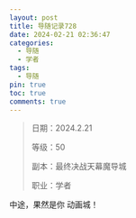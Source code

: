 ```yaml
---
layout: post
title: 导随记录728
date: 2024-02-21 02:36:47
categories:
  - 导随
  - 学者
tags:
  - 导随
pin: true
toc: true
comments: true
---
```

> 日期：2024.2.21
>
> 等级：50
>
> 副本：最终决战天幕魔导城
>
> 职业：学者

中途，果然是你 动画城！